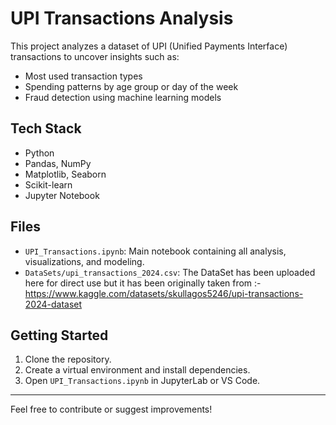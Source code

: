 # UPI Transactions Analysis 

This project analyzes a dataset of UPI (Unified Payments Interface) transactions to uncover insights such as:

- Most used transaction types
- Spending patterns by age group or day of the week
- Fraud detection using machine learning models

## Tech Stack

- Python
- Pandas, NumPy
- Matplotlib, Seaborn
- Scikit-learn
- Jupyter Notebook

##  Files

- `UPI_Transactions.ipynb`: Main notebook containing all analysis, visualizations, and modeling.
- `DataSets/upi_transactions_2024.csv`: The DataSet has been uploaded here for direct use but it has been originally taken from :- https://www.kaggle.com/datasets/skullagos5246/upi-transactions-2024-dataset


##  Getting Started

1. Clone the repository.
2. Create a virtual environment and install dependencies.
3. Open `UPI_Transactions.ipynb` in JupyterLab or VS Code.

---

Feel free to contribute or suggest improvements!
